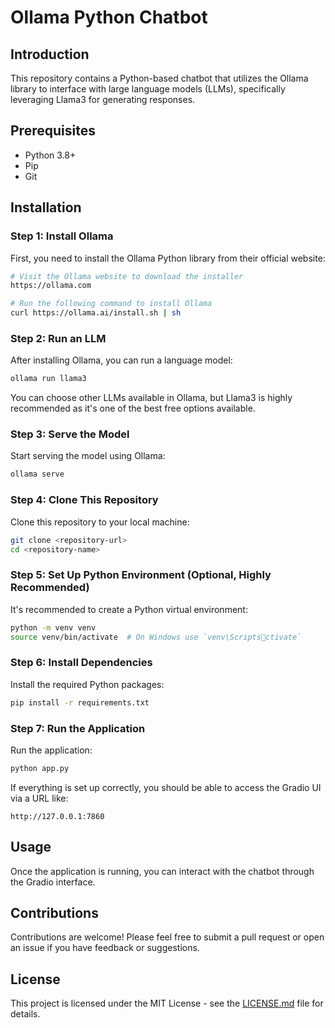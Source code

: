 
# Ollama Python Chatbot

## Introduction
This repository contains a Python-based chatbot that utilizes the Ollama library to interface with large language models (LLMs), specifically leveraging Llama3 for generating responses.

## Prerequisites
- Python 3.8+
- Pip
- Git

## Installation

### Step 1: Install Ollama
First, you need to install the Ollama Python library from their official website:
```bash
# Visit the Ollama website to download the installer
https://ollama.com

# Run the following command to install Ollama
curl https://ollama.ai/install.sh | sh
```

### Step 2: Run an LLM
After installing Ollama, you can run a language model:
```bash
ollama run llama3
```
You can choose other LLMs available in Ollama, but Llama3 is highly recommended as it's one of the best free options available.

### Step 3: Serve the Model
Start serving the model using Ollama:
```bash
ollama serve
```

### Step 4: Clone This Repository
Clone this repository to your local machine:
```bash
git clone <repository-url>
cd <repository-name>
```

### Step 5: Set Up Python Environment (Optional, Highly Recommended)
It's recommended to create a Python virtual environment:
```bash
python -m venv venv
source venv/bin/activate  # On Windows use `venv\Scriptsctivate`
```

### Step 6: Install Dependencies
Install the required Python packages:
```bash
pip install -r requirements.txt
```

### Step 7: Run the Application
Run the application:
```bash
python app.py
```

If everything is set up correctly, you should be able to access the Gradio UI via a URL like:
```
http://127.0.0.1:7860
```

## Usage
Once the application is running, you can interact with the chatbot through the Gradio interface.

## Contributions
Contributions are welcome! Please feel free to submit a pull request or open an issue if you have feedback or suggestions.

## License
This project is licensed under the MIT License - see the [LICENSE.md](LICENSE) file for details.
